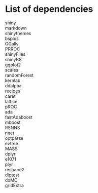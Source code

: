 <h1>List of dependencies</h1>

shiny\
markdown\
shinythemes\
bsplus\
GGally\
PRROC\
shinyFiles\
shinyBS\
ggplot2\
scales\
randomForest\
kernlab\
ddalpha\
recipes\
caret\
lattice\
pROC\
ada\
fastAdaboost\
mboost\
RSNNS\
nnet\
optparse\
evtree\
MASS\
dplyr\
e1071\
plyr\
reshape2\
diptest\
doMC\
gridExtra
